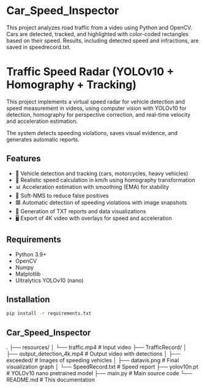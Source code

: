 # Car_Speed_Inspector
 This project analyzes road traffic from a video using Python and OpenCV. Cars are detected, tracked, and highlighted with color-coded rectangles based on their speed. Results, including detected speed and infractions, are saved in speedrecord.txt.
# Traffic Speed Radar (YOLOv10 + Homography + Tracking)

This project implements a virtual speed radar for vehicle detection and speed measurement in videos, using computer vision with YOLOv10 for detection, homography for perspective correction, and real-time velocity and acceleration estimation.

The system detects speeding violations, saves visual evidence, and generates automatic reports.

## Features

- 🚗 Vehicle detection and tracking (cars, motorcycles, heavy vehicles)
- 📏 Realistic speed calculation in km/h using homography transformation
- 📊 Acceleration estimation with smoothing (EMA) for stability
- 🎯 Soft-NMS to reduce false positives
- 🟥 Automatic detection of speeding violations with image snapshots
- 📄 Generation of TXT reports and data visualizations
- 🖥️ Export of 4K video with overlays for speed and acceleration

## Requirements

- Python 3.9+
- OpenCV
- Numpy
- Matplotlib
- Ultralytics YOLOv10 (nano)

## Installation

```bash
pip install -r requirements.txt
```
## Car_Speed_Inspector

.
├── resources/
│   └── traffic.mp4            # Input video
├── TrafficRecord/
│   ├── output_detection_4k.mp4 # Output video with detections
│   ├── exceeded/               # Images of speeding vehicles
│   ├── datavis.png             # Final visualization graph
│   └── SpeedRecord.txt         # Speed report
├── yolov10n.pt                # YOLOv10 nano pretrained model
├── main.py                    # Main source code
└── README.md                  # This documentation



